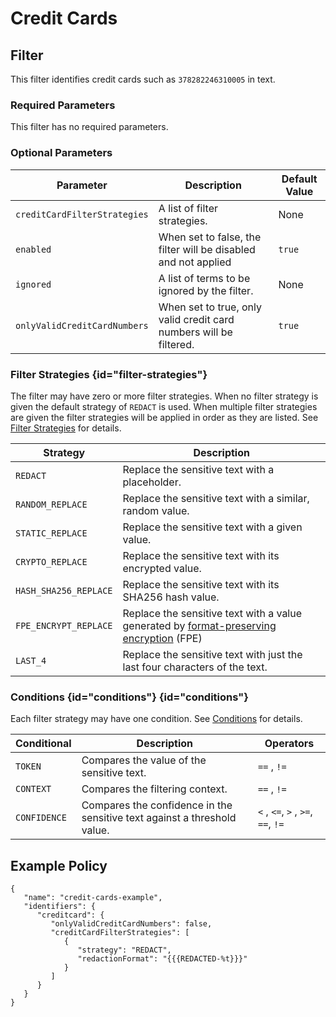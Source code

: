 # Credit Cards

## Filter

This filter identifies credit cards such as `378282246310005` in text.

### Required Parameters

This filter has no required parameters.

### Optional Parameters

| Parameter                    | Description                                                        | Default Value |
| ---------------------------- | ------------------------------------------------------------------ | ------------- |
| `creditCardFilterStrategies` | A list of filter strategies.                                       | None          |
| `enabled`                    | When set to false, the filter will be disabled and not applied     | `true`        |
| `ignored`                    | A list of terms to be ignored by the filter.                       | None          |
| `onlyValidCreditCardNumbers` | When set to true, only valid credit card numbers will be filtered. | `true`        |

### Filter Strategies {id="filter-strategies"}

The filter may have zero or more filter strategies. When no filter strategy is given the default strategy of `REDACT` is used. When multiple filter strategies are given the filter strategies will be applied in order as they are listed. See [Filter Strategies](#filter-strategies) for details.

| Strategy              | Description                                                                                                                                                  |
| --------------------- |--------------------------------------------------------------------------------------------------------------------------------------------------------------|
| `REDACT`              | Replace the sensitive text with a placeholder.                                                                                                               |
| `RANDOM_REPLACE`      | Replace the sensitive text with a similar, random value.                                                                                                     |
| `STATIC_REPLACE`      | Replace the sensitive text with a given value.                                                                                                               |
| `CRYPTO_REPLACE`      | Replace the sensitive text with its encrypted value.                                                                                                         |
| `HASH_SHA256_REPLACE` | Replace the sensitive text with its SHA256 hash value.                                                                                                       |
| `FPE_ENCRYPT_REPLACE` | Replace the sensitive text with a value generated by [format-preserving encryption](filter-strategies.md#fpe) (FPE) |
| `LAST_4`              | Replace the sensitive text with just the last four characters of the text.                                                                                   |

### Conditions {id="conditions"} {id="conditions"}

Each filter strategy may have one condition. See [Conditions](#conditions) for details.

| Conditional  | Description                                                              | Operators                          |
| ------------ | ------------------------------------------------------------------------ | ---------------------------------- |
| `TOKEN`      | Compares the value of the sensitive text.                                | `==` , `!=`                        |
| `CONTEXT`    | Compares the filtering context.                                          | `==` , `!=`                        |
| `CONFIDENCE` | Compares the confidence in the sensitive text against a threshold value. | `<` , `<=`, `>` , `>=`, `==`, `!=` |

## Example Policy

```
{
   "name": "credit-cards-example",
   "identifiers": {
      "creditcard": {
         "onlyValidCreditCardNumbers": false,
         "creditCardFilterStrategies": [
            {
               "strategy": "REDACT",
               "redactionFormat": "{{{REDACTED-%t}}}"
            }
         ]
      }
   }
}
```
